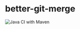 # better-git-merge
![Java CI with Maven](https://github.com/tomerghelber/better-git-merge/workflows/Java%20CI%20with%20Maven/badge.svg?branch=main)

